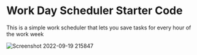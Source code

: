 # Work Day Scheduler Starter Code

This is a simple work scheduler that lets you save tasks for every hour of the work week  


![Screenshot 2022-09-19 215847](https://user-images.githubusercontent.com/110071825/191150860-201fb2f6-cae5-409f-90cb-8c83862ffc7d.png)
